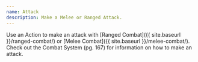 ```yaml
---
name: Attack
description: Make a Melee or Ranged Attack.
---
```


Use an Action to make an attack with [Ranged Combat]({{ site.baseurl }}/ranged-combat/)
or [Melee Combat]({{ site.baseurl }}/melee-combat/). Check out the Combat System (pg.
    167) for information on how to make an attack.

